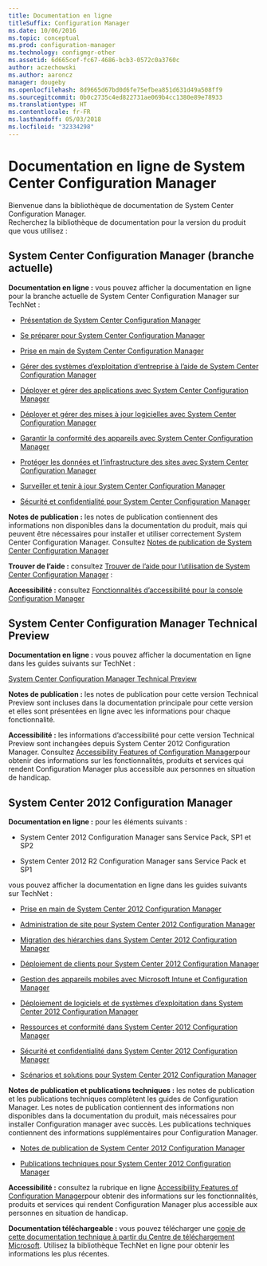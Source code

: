 ```yaml
---
title: Documentation en ligne
titleSuffix: Configuration Manager
ms.date: 10/06/2016
ms.topic: conceptual
ms.prod: configuration-manager
ms.technology: configmgr-other
ms.assetid: 6d665cef-fc67-4686-bcb3-0572c0a3760c
author: aczechowski
ms.author: aaroncz
manager: dougeby
ms.openlocfilehash: 8d9665d67bd0d6fe75efbea851d631d49a508ff9
ms.sourcegitcommit: 0b0c2735c4ed822731ae069b4cc1380e89e78933
ms.translationtype: HT
ms.contentlocale: fr-FR
ms.lasthandoff: 05/03/2018
ms.locfileid: "32334298"
---
```

# <a name="online-documentation-for-system-center-configuration-manager"></a>Documentation en ligne de System Center Configuration Manager


Bienvenue dans la bibliothèque de documentation de System Center Configuration Manager.  
Recherchez la bibliothèque de documentation pour la version du produit que vous utilisez :  

## <a name="system-center-configuration-manager-current-branch"></a>System Center Configuration Manager (branche actuelle)  
**Documentation en ligne :** vous pouvez afficher la documentation en ligne pour la branche actuelle de System Center Configuration Manager sur TechNet :  

-   [Présentation de System Center Configuration Manager](https://technet.microsoft.com/library/mt622715.aspx)  

-   [Se préparer pour System Center Configuration Manager](https://technet.microsoft.com/library/mt608540.aspx)  

-   [Prise en main de System Center Configuration Manager](https://technet.microsoft.com/library/mt608544.aspx)  

-   [Gérer des systèmes d’exploitation d’entreprise à l’aide de System Center Configuration Manager](https://technet.microsoft.com/library/mt627933.aspx)  

-   [Déployer et gérer des applications avec System Center Configuration Manager](https://technet.microsoft.com/library/mt627959.aspx)  

-   [Déployer et gérer des mises à jour logicielles avec System Center Configuration Manager](https://technet.microsoft.com/library/mt634340.aspx)  

-   [Garantir la conformité des appareils avec System Center Configuration Manager](https://technet.microsoft.com/library/mt595717.aspx)  

-   [Protéger les données et l’infrastructure des sites avec System Center Configuration Manager](https://technet.microsoft.com/library/mt613161.aspx)  

-   [Surveiller et tenir à jour System Center Configuration Manager](https://technet.microsoft.com/library/mt612855.aspx)  

-   [Sécurité et confidentialité pour System Center Configuration Manager](https://technet.microsoft.com/library/mt622694.aspx)  

**Notes de publication :** les notes de publication contiennent des informations non disponibles dans la documentation du produit, mais qui peuvent être nécessaires pour installer et utiliser correctement System Center Configuration Manager. Consultez [Notes de publication de System Center Configuration Manager](https://technet.microsoft.com/library/mt592024.aspx)  

**Trouver de l’aide :** consultez [Trouver de l’aide pour l’utilisation de System Center Configuration Manager](https://technet.microsoft.com/library/mt628521.aspx) :  

**Accessibilité :** consultez [Fonctionnalités d’accessibilité pour la console Configuration Manager](https://technet.microsoft.com/library/mt628521.aspx)  


## <a name="system-center-configuration-manager-technical-preview"></a>System Center Configuration Manager Technical Preview  
**Documentation en ligne :** vous pouvez afficher la documentation en ligne dans les guides suivants sur TechNet :  

 [System Center Configuration Manager Technical Preview](https://go.microsoft.com/fwlink/p/?LinkId=534001)  

**Notes de publication :** les notes de publication pour cette version Technical Preview sont incluses dans la documentation principale pour cette version et elles sont présentées en ligne avec les informations pour chaque fonctionnalité.  

**Accessibilité :** les informations d’accessibilité pour cette version Technical Preview sont inchangées depuis System Center 2012 Configuration Manager. Consultez [Accessibility Features of Configuration Manager](http://go.microsoft.com/fwlink/p/?LinkId=258586)pour obtenir des informations sur les fonctionnalités, produits et services qui rendent Configuration Manager plus accessible aux personnes en situation de handicap.  

## <a name="system-center-2012-configuration-manager"></a>System Center 2012 Configuration Manager  
**Documentation en ligne :** pour les éléments suivants :  

-   System Center 2012 Configuration Manager sans Service Pack, SP1 et SP2  

-   System Center 2012 R2 Configuration Manager sans Service Pack et SP1  

vous pouvez afficher la documentation en ligne dans les guides suivants sur TechNet :  

-   [Prise en main de System Center 2012 Configuration Manager](https://go.microsoft.com/fwlink/p/?LinkId=210632)  

-   [Administration de site pour System Center 2012 Configuration Manager](https://go.microsoft.com/fwlink/p/?LinkId=210636)  

-   [Migration des hiérarchies dans System Center 2012 Configuration Manager](https://go.microsoft.com/fwlink/p/?LinkId=210645)  

-   [Déploiement de clients pour System Center 2012 Configuration Manager](https://go.microsoft.com/fwlink/p/?LinkId=210638)  

-   [Gestion des appareils mobiles avec Microsoft Intune et Configuration Manager](https://go.microsoft.com/fwlink/?LinkId=529959)  

-   [Déploiement de logiciels et de systèmes d’exploitation dans System Center 2012 Configuration Manager](https://go.microsoft.com/fwlink/p/?LinkId=210635)  

-   [Ressources et conformité dans System Center 2012 Configuration Manager](https://go.microsoft.com/fwlink/p/?LinkId=210639)  

-   [Sécurité et confidentialité dans System Center 2012 Configuration Manager](https://go.microsoft.com/fwlink/p/?LinkId=210640)  

-   [Scénarios et solutions pour System Center 2012 Configuration Manager](https://go.microsoft.com/fwlink/p/?LinkId=290889)  

 **Notes de publication et publications techniques :** les notes de publication et les publications techniques complètent les guides de Configuration Manager. Les notes de publication contiennent des informations non disponibles dans la documentation du produit, mais nécessaires pour installer Configuration manager avec succès. Les publications techniques contiennent des informations supplémentaires pour Configuration Manager.  

-   [Notes de publication de System Center 2012 Configuration Manager](http://go.microsoft.com/fwlink/?LinkId=529437)  

-   [Publications techniques pour System Center 2012 Configuration Manager](http://go.microsoft.com/fwlink/p/?LinkId=261032)  

**Accessibilité :** consultez la rubrique en ligne [Accessibility Features of Configuration Manager](http://go.microsoft.com/fwlink/p/?LinkId=258586)pour obtenir des informations sur les fonctionnalités, produits et services qui rendent Configuration Manager plus accessible aux personnes en situation de handicap.  

**Documentation téléchargeable :** vous pouvez télécharger une [copie de cette documentation technique à partir du Centre de téléchargement Microsoft](http://go.microsoft.com/fwlink/?LinkId=253643). Utilisez la bibliothèque TechNet en ligne pour obtenir les informations les plus récentes.
